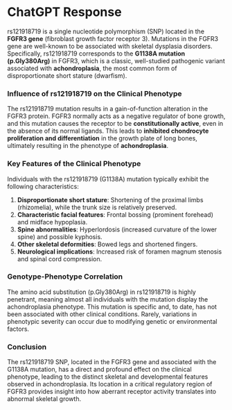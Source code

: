 # ChatGPT Response

rs121918719 is a single nucleotide polymorphism (SNP) located in the **FGFR3 gene** (fibroblast growth factor receptor 3). Mutations in the FGFR3 gene are well-known to be associated with skeletal dysplasia disorders. Specifically, rs121918719 corresponds to the **G1138A mutation (p.Gly380Arg)** in FGFR3, which is a classic, well-studied pathogenic variant associated with **achondroplasia**, the most common form of disproportionate short stature (dwarfism).

### Influence of rs121918719 on the Clinical Phenotype
The rs121918719 mutation results in a gain-of-function alteration in the FGFR3 protein. FGFR3 normally acts as a negative regulator of bone growth, and this mutation causes the receptor to be **constitutionally active**, even in the absence of its normal ligands. This leads to **inhibited chondrocyte proliferation and differentiation** in the growth plate of long bones, ultimately resulting in the phenotype of **achondroplasia**.

### Key Features of the Clinical Phenotype
Individuals with the rs121918719 (G1138A) mutation typically exhibit the following characteristics:
1. **Disproportionate short stature**: Shortening of the proximal limbs (rhizomelia), while the trunk size is relatively preserved.
2. **Characteristic facial features**: Frontal bossing (prominent forehead) and midface hypoplasia.
3. **Spine abnormalities**: Hyperlordosis (increased curvature of the lower spine) and possible kyphosis.
4. **Other skeletal deformities**: Bowed legs and shortened fingers.
5. **Neurological implications**: Increased risk of foramen magnum stenosis and spinal cord compression.

### Genotype-Phenotype Correlation
The amino acid substitution (p.Gly380Arg) in rs121918719 is highly penetrant, meaning almost all individuals with the mutation display the achondroplasia phenotype. This mutation is specific and, to date, has not been associated with other clinical conditions. Rarely, variations in phenotypic severity can occur due to modifying genetic or environmental factors.

### Conclusion
The rs121918719 SNP, located in the FGFR3 gene and associated with the G1138A mutation, has a direct and profound effect on the clinical phenotype, leading to the distinct skeletal and developmental features observed in achondroplasia. Its location in a critical regulatory region of FGFR3 provides insight into how aberrant receptor activity translates into abnormal skeletal growth.